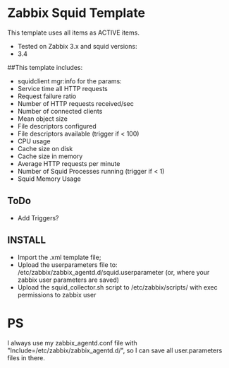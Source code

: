 # Zabbix Squid Template

This template uses all items as ACTIVE items. <br>
* Tested on Zabbix 3.x and squid versions:
 * 3.4

##This template includes:
* squidclient mgr:info for the params:
 * Service time all HTTP requests
 * Request failure ratio
 * Number of HTTP requests received/sec
 * Number of connected clients
 * Mean object size
 * File descriptors configured
 * File descriptors available (trigger if < 100)
 * CPU usage
 * Cache size on disk
 * Cache size in memory
 * Average HTTP requests per minute
* Number of Squid Processes running (trigger if < 1)
* Squid Memory Usage

## ToDo
* Add Triggers?

## INSTALL
* Import the .xml template file;
* Upload the userparameters file to: /etc/zabbix/zabbix_agentd.d/squid.userparameter (or, where your zabbix user parameters are saved)
* Upload the squid_collector.sh script to /etc/zabbix/scripts/ with exec permissions to zabbix user

# PS
I always use my zabbix_agentd.conf file with "Include=/etc/zabbix/zabbix_agentd.d/", so I can save all user.parameters files in there.
